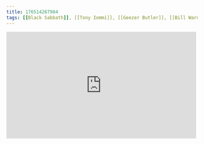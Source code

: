 ```yaml
---
title: 176514267984
tags: [[Black Sabbath]], [[Tony Iommi]], [[Geezer Butler]], [[Bill Ward]], [[Ozzy Osbourne]], [[heavy metal]]
---
```

<iframe allow="accelerometer; autoplay; clipboard-write; encrypted-media; gyroscope; picture-in-picture" allowfullscreen="" frameborder="0" height="281" id="youtube_iframe" src="https://www.youtube.com/embed/5mpy_L-p398?feature=oembed&amp;enablejsapi=1&amp;origin=https://safe.txmblr.com&amp;wmode=opaque" width="500"></iframe>